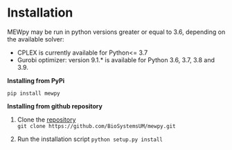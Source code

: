 # Installation



MEWpy may be run in python versions greater or equal to 3.6, depending on the available solver:

- CPLEX is currently available for Python<= 3.7
- Gurobi optimizer: version 9.1.* is available for Python 3.6, 3.7, 3.8 and 3.9.



**Installing from PyPi**

``pip install mewpy``



**Installing from github repository**

1. Clone the [repository](https://github.com/BioSystemsUM/mewpy)   
   ``git clone https://github.com/BioSystemsUM/mewpy.git`` 

   

2. Run the installation script 
   ``python setup.py install``


